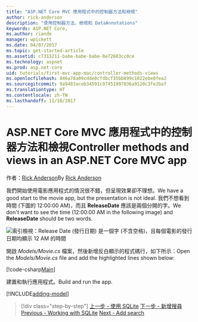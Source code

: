 ```yaml
---
title: "ASP.NET Core MVC 應用程式中的控制器方法和檢視"
author: rick-anderson
description: "使用控制器方法、檢視和 DataAnnotations"
keywords: ASP.NET Core,
ms.author: riande
manager: wpickett
ms.date: 04/07/2017
ms.topic: get-started-article
ms.assetid: c7313211-babe-babe-babe-8e72603cc0ce
ms.technology: aspnet
ms.prod: asp.net-core
uid: tutorials/first-mvc-app-mac/controller-methods-views
ms.openlocfilehash: 846a78a09cdde0cfdbcf35bb899c1822ebe8fea2
ms.sourcegitcommit: 9a9483aceb34591c97451997036a9120c3fe2baf
ms.translationtype: HT
ms.contentlocale: zh-TW
ms.lasthandoff: 11/10/2017
---
```

# <a name="controller-methods-and-views-in-an-aspnet-core-mvc-app"></a><span data-ttu-id="60552-104">ASP.NET Core MVC 應用程式中的控制器方法和檢視</span><span class="sxs-lookup"><span data-stu-id="60552-104">Controller methods and views in an ASP.NET Core MVC app</span></span>

<span data-ttu-id="60552-105">作者：[Rick Anderson](https://twitter.com/RickAndMSFT)</span><span class="sxs-lookup"><span data-stu-id="60552-105">By [Rick Anderson](https://twitter.com/RickAndMSFT)</span></span>

<span data-ttu-id="60552-106">我們開始使用電影應用程式的情況很不錯，但呈現效果卻不理想。</span><span class="sxs-lookup"><span data-stu-id="60552-106">We have a good start to the movie app, but the presentation is not ideal.</span></span> <span data-ttu-id="60552-107">我們不想看到時間 (下圖的 12:00:00 AM)，而且 **ReleaseDate** 應該是兩個分開的字。</span><span class="sxs-lookup"><span data-stu-id="60552-107">We don't want to see the time (12:00:00 AM in the following image) and **ReleaseDate** should be two words.</span></span>

![索引檢視：Release Date (發行日期) 是一個字 (不含空格)，且每個電影的發行日期均顯示 12 AM 的時間](../../tutorials/first-mvc-app/working-with-sql/_static/m55.png)

<span data-ttu-id="60552-109">開啟 *Models/Movie.cs* 檔案，然後新增反白顯示的程式碼行，如下所示：</span><span class="sxs-lookup"><span data-stu-id="60552-109">Open the *Models/Movie.cs* file and add the highlighted lines shown below:</span></span>

[!code-csharp[Main](../../tutorials/first-mvc-app/start-mvc/sample/MvcMovie/Models/MovieDate.cs?name=snippet_1&highlight=2,11-12)]

<span data-ttu-id="60552-110">建置和執行應用程式。</span><span class="sxs-lookup"><span data-stu-id="60552-110">Build and run the app.</span></span>

<!-- include start
![MVC Movie application open browser showing movie data](../../tutorials/first-mvc-app/working-with-sql/_static/m55.png)

 -->

[!INCLUDE[adding-model](../../includes/mvc-intro/controller-methods-views.md)]

>[!div class="step-by-step"]
<span data-ttu-id="60552-111">[上一步 - 使用 SQLite](working-with-sql.md)
[下一步 - 新增搜尋](search.md)</span><span class="sxs-lookup"><span data-stu-id="60552-111">[Previous - Working with SQLite](working-with-sql.md)
[Next - Add search](search.md)</span></span>
